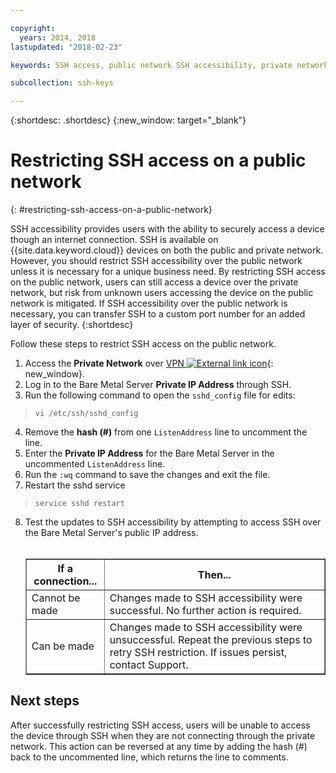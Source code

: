 ```yaml
---

copyright:
  years: 2014, 2018
lastupdated: "2018-02-23"

keywords: SSH access, public network SSH accessibility, private network

subcollection: ssh-keys

---
```


{:shortdesc: .shortdesc}
{:new_window: target="_blank"}

# Restricting SSH access on a public network
{: #restricting-ssh-access-on-a-public-network}

SSH accessibility provides users with the ability to securely access a device though an internet connection. SSH is available on {{site.data.keyword.cloud}} devices on both the public and private network. However, you should restrict SSH accessibility over the public network unless it is necessary for a unique business need. By restricting SSH access on the public network, users can still access a device over the private network, but risk from unknown users accessing the device on the public network is mitigated. If SSH accessibility over the public network is necessary, you can transfer SSH to a custom port number for an added layer of security.
{:shortdesc}

Follow these steps to restrict SSH access on the public network.
1. Access the **Private Network** over [VPN ![External link icon](../../icons/launch-glyph.svg "External link icon")](http://www.softlayer.com/vpn-access){: new_window}.
2. Log in to the Bare Metal Server **Private IP Address** through SSH.
3. Run the following command to open the `sshd_config` file for edits:
  > `vi /etc/ssh/sshd_config`
4. Remove the **hash (#)** from one `ListenAddress` line to uncomment the line.
5. Enter the **Private IP Address** for the Bare Metal Server in the uncommented `ListenAddress` line.
6. Run the `:wq` command to save the changes and exit the file.
7. Restart the sshd service
  > `service sshd restart`
8. Test the updates to SSH accessibility by attempting to access SSH over the Bare Metal Server's public IP address.<br><br><table border="1"><tr><th>If a connection...</th><th>Then...</th></tr><tr><td>Cannot be made</td><td>Changes made to SSH accessibility were successful. No further action is required.</td></tr><tr><td>Can be made</td><td>Changes made to SSH accessibility were unsuccessful. Repeat the previous steps to retry SSH restriction. If issues persist, contact Support.</td></tr></table>

## Next steps

After successfully restricting SSH access, users will be unable to access the device through SSH when they are not connecting through the private network. This action can be reversed at any time by adding the hash (#) back to the uncommented line, which returns the line to comments.
